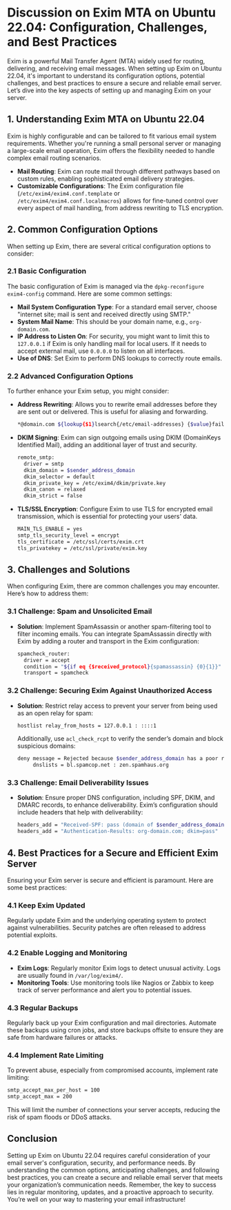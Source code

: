 # Discussion on Exim MTA on Ubuntu 22.04: Configuration, Challenges, and Best Practices

Exim is a powerful Mail Transfer Agent (MTA) widely used for routing, delivering, and receiving email messages. When setting up Exim on Ubuntu 22.04, it's important to understand its configuration options, potential challenges, and best practices to ensure a secure and reliable email server. Let’s dive into the key aspects of setting up and managing Exim on your server.

## 1. **Understanding Exim MTA on Ubuntu 22.04**

Exim is highly configurable and can be tailored to fit various email system requirements. Whether you're running a small personal server or managing a large-scale email operation, Exim offers the flexibility needed to handle complex email routing scenarios.

- **Mail Routing**: Exim can route mail through different pathways based on custom rules, enabling sophisticated email delivery strategies.
- **Customizable Configurations**: The Exim configuration file (`/etc/exim4/exim4.conf.template` or `/etc/exim4/exim4.conf.localmacros`) allows for fine-tuned control over every aspect of mail handling, from address rewriting to TLS encryption.

## 2. **Common Configuration Options**

When setting up Exim, there are several critical configuration options to consider:

### 2.1 **Basic Configuration**

The basic configuration of Exim is managed via the `dpkg-reconfigure exim4-config` command. Here are some common settings:

- **Mail System Configuration Type**: For a standard email server, choose "internet site; mail is sent and received directly using SMTP."
- **System Mail Name**: This should be your domain name, e.g., `org-domain.com`.
- **IP Address to Listen On**: For security, you might want to limit this to `127.0.0.1` if Exim is only handling mail for local users. If it needs to accept external mail, use `0.0.0.0` to listen on all interfaces.
- **Use of DNS**: Set Exim to perform DNS lookups to correctly route emails.

### 2.2 **Advanced Configuration Options**

To further enhance your Exim setup, you might consider:

- **Address Rewriting**: Allows you to rewrite email addresses before they are sent out or delivered. This is useful for aliasing and forwarding.
  ```bash
  *@domain.com ${lookup{$1}lsearch{/etc/email-addresses} {$value}fail} bcfrF
  ```
- **DKIM Signing**: Exim can sign outgoing emails using DKIM (DomainKeys Identified Mail), adding an additional layer of trust and security.
  ```bash
  remote_smtp:
    driver = smtp
    dkim_domain = $sender_address_domain
    dkim_selector = default
    dkim_private_key = /etc/exim4/dkim/private.key
    dkim_canon = relaxed
    dkim_strict = false
  ```
- **TLS/SSL Encryption**: Configure Exim to use TLS for encrypted email transmission, which is essential for protecting your users' data.
  ```bash
  MAIN_TLS_ENABLE = yes
  smtp_tls_security_level = encrypt
  tls_certificate = /etc/ssl/certs/exim.crt
  tls_privatekey = /etc/ssl/private/exim.key
  ```

## 3. **Challenges and Solutions**

When configuring Exim, there are common challenges you may encounter. Here’s how to address them:

### 3.1 **Challenge: Spam and Unsolicited Email**

- **Solution**: Implement SpamAssassin or another spam-filtering tool to filter incoming emails. You can integrate SpamAssassin directly with Exim by adding a router and transport in the Exim configuration:
  ```bash
  spamcheck_router:
    driver = accept
    condition = "${if eq {$received_protocol}{spamassassin} {0}{1}}"
    transport = spamcheck
  ```

### 3.2 **Challenge: Securing Exim Against Unauthorized Access**

- **Solution**: Restrict relay access to prevent your server from being used as an open relay for spam:
  ```bash
  hostlist relay_from_hosts = 127.0.0.1 : ::::1
  ```
  Additionally, use `acl_check_rcpt` to verify the sender’s domain and block suspicious domains:
  ```bash
  deny message = Rejected because $sender_address_domain has a poor reputation
       dnslists = bl.spamcop.net : zen.spamhaus.org
  ```

### 3.3 **Challenge: Email Deliverability Issues**

- **Solution**: Ensure proper DNS configuration, including SPF, DKIM, and DMARC records, to enhance deliverability. Exim’s configuration should include headers that help with deliverability:
  ```bash
  headers_add = "Received-SPF: pass (domain of $sender_address_domain designates $sender_host_address as permitted sender)"
  headers_add = "Authentication-Results: org-domain.com; dkim=pass"
  ```

## 4. **Best Practices for a Secure and Efficient Exim Server**

Ensuring your Exim server is secure and efficient is paramount. Here are some best practices:

### 4.1 **Keep Exim Updated**

Regularly update Exim and the underlying operating system to protect against vulnerabilities. Security patches are often released to address potential exploits.

### 4.2 **Enable Logging and Monitoring**

- **Exim Logs**: Regularly monitor Exim logs to detect unusual activity. Logs are usually found in `/var/log/exim4/`.
- **Monitoring Tools**: Use monitoring tools like Nagios or Zabbix to keep track of server performance and alert you to potential issues.

### 4.3 **Regular Backups**

Regularly back up your Exim configuration and mail directories. Automate these backups using cron jobs, and store backups offsite to ensure they are safe from hardware failures or attacks.

### 4.4 **Implement Rate Limiting**

To prevent abuse, especially from compromised accounts, implement rate limiting:
```bash
smtp_accept_max_per_host = 100
smtp_accept_max = 200
```
This will limit the number of connections your server accepts, reducing the risk of spam floods or DDoS attacks.

## Conclusion

Setting up Exim on Ubuntu 22.04 requires careful consideration of your email server's configuration, security, and performance needs. By understanding the common options, anticipating challenges, and following best practices, you can create a secure and reliable email server that meets your organization’s communication needs. Remember, the key to success lies in regular monitoring, updates, and a proactive approach to security. You’re well on your way to mastering your email infrastructure!